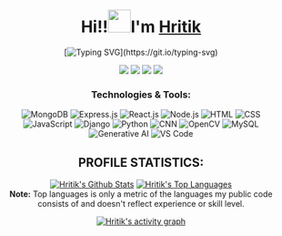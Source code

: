 <h1 align="center"> Hi!!<img src="https://raw.githubusercontent.com/nixin72/nixin72/master/wave.gif" height="40"width="40" />I'm <a href="https://www.linkedin.com/in/hritik-srivastav-a51687242/" target="_blank">Hritik</a></h1>

<div id="header" align="center">  
<!-- <img src="https://i.giphy.com/media/v1.Y2lkPTc5MGI3NjExa3Nyc25ycG12cGJzb3BrcjFseTQyanNzbW1mdnJhZzJmNGpvaGs3dCZlcD12MV9pbnRlcm5hbF9naWZfYnlfaWQmY3Q9Zw/L1R1tvI9svkIWwpVYr/giphy.gif"    width: 820px;
    height: 312px;"/> 
</div> -->

<div align="center">
    
[![Typing SVG](https://readme-typing-svg.demolab.com?font=Fira+Code&weight=900&size=23&duration=3000&pause=500&color=FDFEFE&background=2A2E3425&center=true&vCenter=true&&lines=Welcome+to+my+Github+profile!;CSE'25+Undergrad;Passionate+about+Coding!)](https://git.io/typing-svg)

</div>

<div align="center">
    <a href="https://www.linkedin.com/in/hritik-srivastav-a51687242/" target="_blank">
    <img src="https://img.shields.io/badge/-LinkedIn-%230077B5?style=for-the-badge&logo=linkedin&logoColor=white" target="_blank"></a> 
  <a href="https://instagram.com/hritiksrivastav_" target="_blank">
    <img src="https://img.shields.io/badge/-Instagram-%23E4405F?style=for-the-badge&logo=instagram&logoColor=white" target="_blank"></a>
  <a href = "mailto:hrithiksrivas33@gmail.com">
    <img src="https://img.shields.io/badge/-Gmail-%23333?style=for-the-badge&logo=gmail&logoColor=white" target="_blank"></a>
  <a href="https://wa.link/0szvhw" target="_blank">
    <img src="https://img.shields.io/badge/WhatsApp-25D366?style=for-the-badge&logo=whatsapp&logoColor=white" target="_blank"></a>

</div>

<h3 align="center">Technologies & Tools:</h3>
<p align="center">
  <!-- Technologies -->
  <img src="https://img.shields.io/badge/MongoDB-47A248?style=flat-square&logo=mongodb&logoColor=white" alt="MongoDB" />
  <img src="https://img.shields.io/badge/Express.js-000000?style=flat-square&logo=express&logoColor=white" alt="Express.js" />
  <img src="https://img.shields.io/badge/React.js-61DAFB?style=flat-square&logo=react&logoColor=black" alt="React.js" />
  <img src="https://img.shields.io/badge/Node.js-339933?style=flat-square&logo=nodedotjs&logoColor=white" alt="Node.js" />
  <img src="https://img.shields.io/badge/HTML-E34F26?style=flat-square&logo=html5&logoColor=white" alt="HTML" />
  <img src="https://img.shields.io/badge/CSS-1572B6?style=flat-square&logo=css3&logoColor=white" alt="CSS" />
  <img src="https://img.shields.io/badge/JavaScript-F7DF1E?style=flat-square&logo=javascript&logoColor=black" alt="JavaScript" />
  <img src="https://img.shields.io/badge/Django-092E20?style=flat-square&logo=django&logoColor=white" alt="Django" />
  <img src="https://img.shields.io/badge/Python-3776AB?style=flat-square&logo=python&logoColor=white" alt="Python" />
  <img src="https://img.shields.io/badge/CNN-FF4500?style=flat-square&logo=neuralnet&logoColor=white" alt="CNN" />
  <img src="https://img.shields.io/badge/OpenCV-5C3D6A?style=flat-square&logo=opencv&logoColor=white" alt="OpenCV" />
  <img src="https://img.shields.io/badge/MySQL-4479A1?style=flat-square&logo=mysql&logoColor=white" alt="MySQL" />
  <img src="https://img.shields.io/badge/Generative%20AI-FF6347?style=flat-square&logo=ai&logoColor=white" alt="Generative AI" />

  <!-- Tools -->
  <img src="https://img.shields.io/badge/VS%20Code-007ACC?style=flat-square&logo=visualstudiocode&logoColor=white" alt="VS Code" />
</p>

## PROFILE STATISTICS:

<a href="https://github.com/hritiksrivastav/github-readme-stats"><img alt="Hritik's Github Stats" src="https://github-readme-stats.vercel.app/api?username=hritiksrivastav&show_icons=true&count_private=true&theme=react&hide_border=true&bg_color=0D1117" /></a>
  <a href="https://github.com/hritiksrivastav/github-readme-stats"><img alt="Hritik's Top Languages" src="https://github-readme-stats.vercel.app/api/top-langs/?username=hritiksrivastav&langs_count=8&count_private=true&layout=compact&theme=react&hide_border=true&bg_color=0D1117" /></a>
  <br/>
  <b>Note:</b> Top languages is only a metric of the languages my public code consists of and doesn't reflect experience or skill level.

<a href="https://github.com/hritiksrivastav">
  <img alt="Hritik's activity graph" src="https://github-readme-activity-graph.vercel.app/graph?username=hritiksrivastav&theme=react-dark" />
</a>








